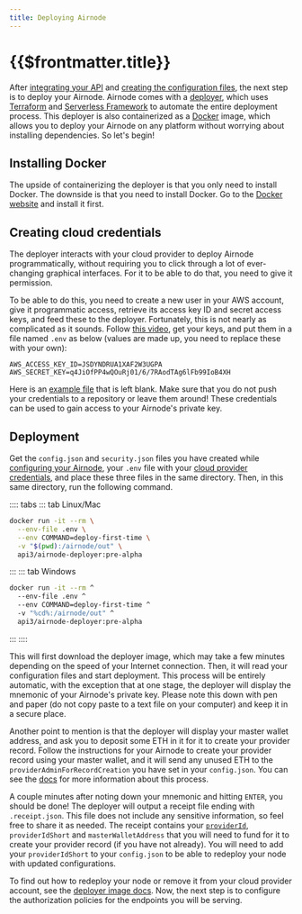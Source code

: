 ```yaml
---
title: Deploying Airnode
---
```


# {{$frontmatter.title}}
<VersionWarning/>
<TocHeader />
<TOC class="table-of-contents" :include-level="[2,3]" />

After [integrating your API](api-integration.md) and [creating the configuration files](configuring-airnode.md), the next step is to deploy your Airnode.
Airnode comes with a [deployer](https://github.com/api3dao/airnode/tree/pre-alpha/packages/deployer), which uses [Terraform](https://www.terraform.io/) and [Serverless Framework](https://www.serverless.com/) to automate the entire deployment process.
This deployer is also containerized as a [Docker](https://www.docker.com/) image, which allows you to deploy your Airnode on any platform without worrying about installing dependencies.
So let's begin!

## Installing Docker

The upside of containerizing the deployer is that you only need to install Docker.
The downside is that you need to install Docker.
Go to the [Docker website](https://docs.docker.com/get-docker/) and install it first.

## Creating cloud credentials

The deployer interacts with your cloud provider to deploy Airnode programmatically, without requiring you to click through a lot of ever-changing graphical interfaces.
For it to be able to do that, you need to give it permission.

To be able to do this, you need to create a new user in your AWS account, give it programmatic access, retrieve its access key ID and secret access keys, and feed these to the deployer.
Fortunately, this is not nearly as complicated as it sounds.
Follow [this video](https://www.youtube.com/watch?v=KngM5bfpttA), get your keys, and put them in a file named `.env` as below (values are made up, you need to replace these with your own):
```
AWS_ACCESS_KEY_ID=JSDYNDRUA1XAF2W3UGPA
AWS_SECRET_KEY=q4JiOfPP4wQOuRj01/6/7RAodTAg6lFb99IoB4XH
```
Here is an [example file](https://github.com/api3dao/airnode/blob/pre-alpha/packages/deployer/.env.example) that is left blank.
Make sure that you do not push your credentials to a repository or leave them around!
These credentials can be used to gain access to your Airnode's private key.

## Deployment

Get the `config.json` and `security.json` files you have created while [configuring your Airnode](configuring-airnode.md), your `.env` file with your [cloud provider credentials](deploying-airnode.md#creating-cloud-credentials), and place these three files in the same directory.
Then, in this same directory, run the following command.

:::: tabs
::: tab Linux/Mac
  ```sh
  docker run -it --rm \
    --env-file .env \
    --env COMMAND=deploy-first-time \
    -v "$(pwd):/airnode/out" \
    api3/airnode-deployer:pre-alpha
  ```
:::
::: tab Windows
  ```sh
  docker run -it --rm ^
    --env-file .env ^
    --env COMMAND=deploy-first-time ^
    -v "%cd%:/airnode/out" ^
    api3/airnode-deployer:pre-alpha
  ```
:::
::::

This will first download the deployer image, which may take a few minutes depending on the speed of your Internet connection.
Then, it will read your configuration files and start deployment.
This process will be entirely automatic, with the exception that at one stage, the deployer will display the mnemonic of your Airnode's private key.
Please note this down with pen and paper (do not copy paste to a text file on your computer) and keep it in a secure place.

Another point to mention is that the deployer will display your master wallet address, and ask you to deposit some ETH in it for it to create your provider record.
Follow the instructions for your Airnode to create your provider record using your master wallet, and it will send any unused ETH to the `providerAdminForRecordCreation` you have set in your `config.json`.
You can see the [docs](../../protocols/request-response/provider.md#creating-a-provider-record) for more information about this process.

A couple minutes after noting down your mnemonic and hitting `ENTER`, you should be done!
The deployer will output a receipt file ending with `.receipt.json`.
This file does not include any sensitive information, so feel free to share it as needed.
The receipt contains your [`providerId`](../../protocols/request-response/provider.md#providerid), `providerIdShort` and `masterWalletAddress` that you will need to fund for it to create your provider record (if you have not already).
You will need to add your `providerIdShort` to your `config.json` to be able to redeploy your node with updated configurations.

To find out how to redeploy your node or remove it from your cloud provider account, see the [deployer image docs](https://github.com/api3dao/airnode/blob/pre-alpha/Docker.md).
Now, the next step is to configure the authorization policies for the endpoints you will be serving.
